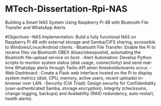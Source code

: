 # MTech-Dissertation-Rpi-NAS
Building a Smart NAS System Using Raspberry Pi 4B with Bluetooth File Transfer and WhatsApp Alerts

#Objectives 
-NAS Implementation: Build a fully functional NAS on Raspberry Pi 4B with external storage and Samba/CIFS sharing, accessible to Windows/Linux/Android clients.
-Bluetooth File Transfer: Enable the Pi to receive files via Bluetooth OBEX (bluez/obexpushd), automating the Bluetooth file-upload service on boot.
-Alert Automation: Develop Python scripts to monitor system status (disk usage, connectivity) and send real-time WhatsApp alerts through Twilio API when thresholds/events occur.
-Web Dashboard : Create a Flask web interface hosted on the Pi to display system metrics (disk, CPU, memory, active users, recent uploads) in-browser over LAN.
-Security (CIA Triad): Design security for Confidentiality (user-authenticated Samba, storage encryption), Integrity (checksums, change-logging, backups) and Availability (RAID redundancy, auto-restart, health alerts).
